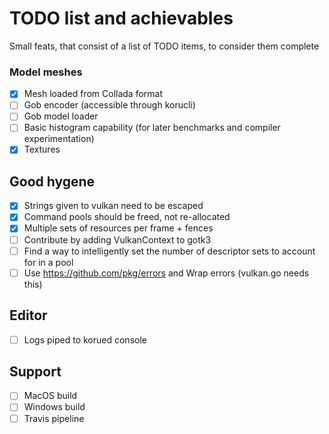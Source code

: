 # TODO list and achievables

Small feats, that consist of a list of TODO items, to consider them complete

### Model meshes

- [x] Mesh loaded from Collada format
- [ ] Gob encoder (accessible through korucli)
- [ ] Gob model loader
- [ ] Basic histogram capability (for later benchmarks and compiler experimentation)
- [x] Textures

## Good hygene

- [x] Strings given to vulkan need to be escaped
- [x] Command pools should be freed, not re-allocated
- [x] Multiple sets of resources per frame + fences
- [ ] Contribute by adding VulkanContext to gotk3
- [ ] Find a way to intelligently set the number of descriptor sets to account for in a pool
- [ ] Use https://github.com/pkg/errors and Wrap errors (vulkan.go needs this)

## Editor

- [ ] Logs piped to korued console

## Support

- [ ] MacOS build
- [ ] Windows build
- [ ] Travis pipeline